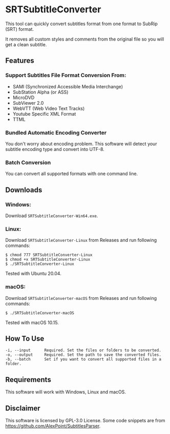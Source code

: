 # SRTSubtitleConverter
This tool can quickly convert subtitles format from one format to SubRip (SRT) format.

It removes all custom styles and comments from the original file so you will get a clean subtitle.

## Features

### Support Subtitles File Format Conversion From:
- SAMI (Synchronized Accessible Media Interchange)
- SubStation Alpha (or ASS)
- MicroDVD
- SubViewer 2.0
- WebVTT (Web Video Text Tracks)
- Youtube Specific XML Format
- TTML

### Bundled Automatic Encoding Converter 
You don't worry about encoding problem. This software will detect your subtitle encoding type and convert into UTF-8.

### Batch Conversion
You can convert all supported formats with one command line.

## Downloads

### Windows:
Download `SRTSubtitleConverter-Win64.exe`.

### Linux:
Download `SRTSubtitleConverter-Linux` from Releases and run following commands:
```
$ chmod 777 SRTSubtitleConverter-Linux
$ chmod +x SRTSubtitleConverter-Linux
$ ./SRTSubtitleConverter-Linux
```
Tested with Ubuntu 20.04.

### macOS:
Download `SRTSubtitleConverter-macOS` from Releases and run following commands:
```
$ ./SRTSubtitleConverter-macOS
```
Tested with macOS 10.15.

## How To Use
```
-i, --input      Required. Set the files or folders to be converted.
-o, --output     Required. Set the path to save the converted files.
-b, --batch      Set if you want to convert all supported files in a folder.
```

## Requirements
This software will work with Windows, Linux and macOS.

## Disclaimer
This software is licensed by GPL-3.0 License.
Some code snippets are from https://github.com/AlexPoint/SubtitlesParser.
